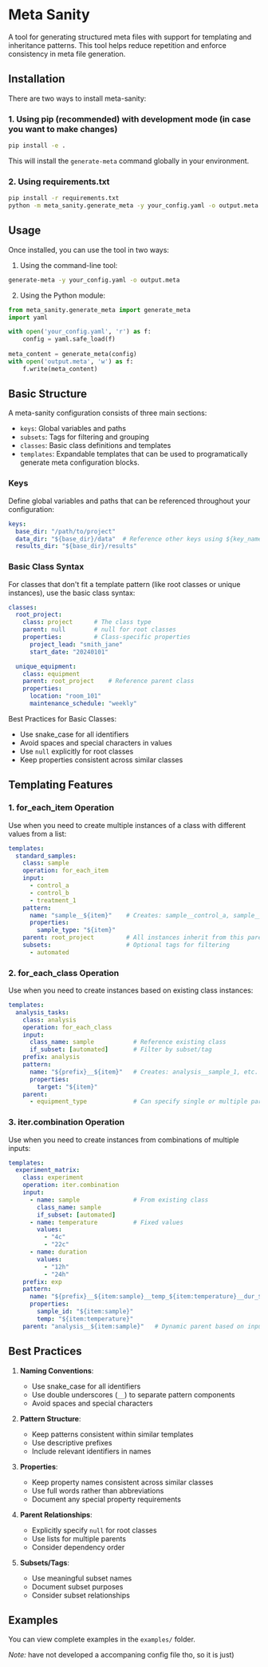# Meta Sanity

A tool for generating structured meta files with support for templating and inheritance patterns. This tool helps reduce repetition and enforce consistency in meta file generation.

## Installation

There are two ways to install meta-sanity:

### 1. Using pip (recommended) with development mode (in case you want to make changes)

```bash
pip install -e .
```

This will install the `generate-meta` command globally in your environment.

### 2. Using requirements.txt

```bash
pip install -r requirements.txt
python -m meta_sanity.generate_meta -y your_config.yaml -o output.meta
```

## Usage

Once installed, you can use the tool in two ways:

1. Using the command-line tool:
```bash
generate-meta -y your_config.yaml -o output.meta
```

2. Using the Python module:
```python
from meta_sanity.generate_meta import generate_meta
import yaml

with open('your_config.yaml', 'r') as f:
    config = yaml.safe_load(f)
    
meta_content = generate_meta(config)
with open('output.meta', 'w') as f:
    f.write(meta_content)
```

## Basic Structure

A meta-sanity configuration consists of three main sections:
- `keys`: Global variables and paths
- `subsets`: Tags for filtering and grouping
- `classes`: Basic class definitions and templates
- `templates`: Expandable templates that can be used to programatically generate meta configuration blocks.

### Keys

Define global variables and paths that can be referenced throughout your configuration:

```yaml
keys:
  base_dir: "/path/to/project"
  data_dir: "${base_dir}/data"  # Reference other keys using ${key_name}
  results_dir: "${base_dir}/results"
```

### Basic Class Syntax

For classes that don't fit a template pattern (like root classes or unique instances), use the basic class syntax:

```yaml
classes:
  root_project:
    class: project      # The class type
    parent: null        # null for root classes
    properties:         # Class-specific properties
      project_lead: "smith_jane"
      start_date: "20240101"

  unique_equipment:
    class: equipment
    parent: root_project    # Reference parent class
    properties:
      location: "room_101"
      maintenance_schedule: "weekly"
```

Best Practices for Basic Classes:
- Use snake_case for all identifiers
- Avoid spaces and special characters in values
- Use `null` explicitly for root classes
- Keep properties consistent across similar classes

## Templating Features

### 1. for_each_item Operation

Use when you need to create multiple instances of a class with different values from a list:

```yaml
templates:
  standard_samples:
    class: sample
    operation: for_each_item
    input:
      - control_a
      - control_b
      - treatment_1
    pattern:
      name: "sample__${item}"    # Creates: sample__control_a, sample__control_b, etc.
      properties:
        sample_type: "${item}"
    parent: root_project         # All instances inherit from this parent
    subsets:                     # Optional tags for filtering
      - automated
```

### 2. for_each_class Operation

Use when you need to create instances based on existing class instances:

```yaml
templates:
  analysis_tasks:
    class: analysis
    operation: for_each_class
    input:
      class_name: sample           # Reference existing class
      if_subset: [automated]       # Filter by subset/tag
    prefix: analysis
    pattern:
      name: "${prefix}__${item}"   # Creates: analysis__sample_1, etc.
      properties:
        target: "${item}"
    parent: 
      - equipment_type             # Can specify single or multiple parents
```

### 3. iter.combination Operation

Use when you need to create instances from combinations of multiple inputs:

```yaml
templates:
  experiment_matrix:
    class: experiment
    operation: iter.combination
    input:
      - name: sample               # From existing class
        class_name: sample
        if_subset: [automated]
      - name: temperature          # Fixed values
        values:
          - "4c"
          - "22c"
      - name: duration
        values:
          - "12h"
          - "24h"
    prefix: exp
    pattern:
      name: "${prefix}__${item:sample}__temp_${item:temperature}__dur_${item:duration}"
      properties:
        sample_id: "${item:sample}"
        temp: "${item:temperature}"
    parent: "analysis__${item:sample}"   # Dynamic parent based on input
```

## Best Practices

1. **Naming Conventions**:
   - Use snake_case for all identifiers
   - Use double underscores (`__`) to separate pattern components
   - Avoid spaces and special characters

2. **Pattern Structure**:
   - Keep patterns consistent within similar templates
   - Use descriptive prefixes
   - Include relevant identifiers in names

3. **Properties**:
   - Keep property names consistent across similar classes
   - Use full words rather than abbreviations
   - Document any special property requirements

4. **Parent Relationships**:
   - Explicitly specify `null` for root classes
   - Use lists for multiple parents
   - Consider dependency order

5. **Subsets/Tags**:
   - Use meaningful subset names
   - Document subset purposes
   - Consider subset relationships

## Examples
You can view complete examples in the `examples/` folder. 

*Note:* have not developed a accompaning config file tho, so it is just)
